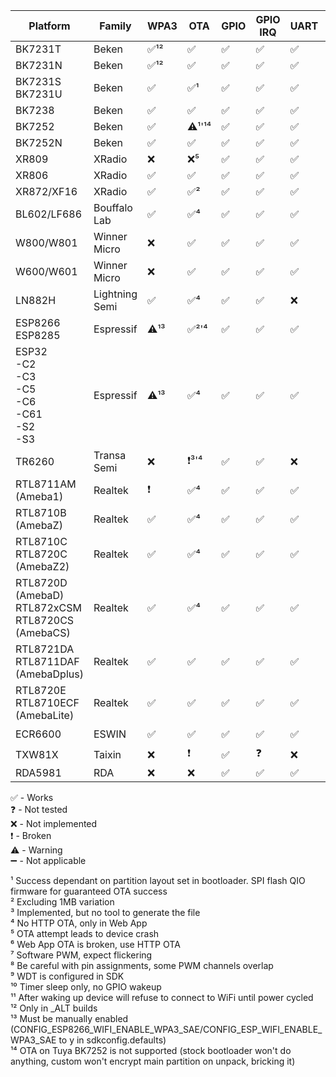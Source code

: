 
| Platform                                                | Family         | WPA3 | OTA     | GPIO | GPIO IRQ | UART | PWM  | ADC | Deep sleep | WDT | SPI LED | IR |
|---------------------------------------------------------|----------------|------|---------|------|----------|------|------|-----|------------|-----|---------|----|
| BK7231T                                                 | Beken          | ✅¹² | ✅     | ✅   | ✅      | ✅   | ✅  | ✅  | ✅         | ✅  | ✅¹²   | ✅ |
| BK7231N                                                 | Beken          | ✅¹² | ✅     | ✅   | ✅      | ✅   | ✅  | ✅  | ✅         | ✅  | ✅     | ✅ |
| BK7231S<br>BK7231U                                      | Beken          | ✅   | ✅¹    | ✅   | ✅      | ✅   | ✅  | ✅  | ✅         | ✅  | ✅     | ✅ |
| BK7238                                                  | Beken          | ✅   | ✅     | ✅   | ✅      | ✅   | ✅  | ✅  | ✅         | ✅  | ✅     | ✅ |
| BK7252                                                  | Beken          | ✅   | ⚠️¹'¹⁴ | ✅   | ✅      | ✅   | ✅  | ✅  | ✅         | ✅  | ✅     | ✅ |
| BK7252N                                                 | Beken          | ✅   | ✅     | ✅   | ✅      | ✅   | ✅  | ✅  | ✅         | ✅  | ✅     | ✅ |
| XR809                                                   | XRadio         | ❌   | ❌⁵    | ✅   | ✅      | ✅   | ✅⁸ | ✅  | ✅         | ✅  | ❌     | ❌ |
| XR806                                                   | XRadio         | ✅   | ✅     | ✅   | ✅      | ✅   | ✅⁸ | ✅  | ✅         | ✅  | ❌     | ❌ |
| XR872/XF16                                              | XRadio         | ✅   | ✅²    | ✅   | ✅      | ✅   | ✅⁸ | ✅  | ✅         | ✅  | ❌     | ❌ |
| BL602/LF686                                             | Bouffalo Lab   | ✅   | ✅⁴    | ✅   | ✅      | ✅   | ✅  | ❌  | ✅         | ✅  | ✅     | ✅ |
| W800/W801                                               | Winner Micro   | ❌   | ✅     | ✅   | ✅      | ✅   | ✅  | ✅  | ❌         | ✅  | ❌     | ❌ |
| W600/W601                                               | Winner Micro   | ❌   | ✅     | ✅   | ✅      | ✅   | ✅  | ✅  | ❌         | ✅  | ❌     | ❌ |
| LN882H                                                  | Lightning Semi | ✅   | ✅⁴    | ✅   | ✅      | ❌   | ✅  | ❗️  | ❌         | ✅  | ✅     | ✅ |
| ESP8266<br>ESP8285                                      | Espressif      | ⚠️¹³ | ✅²'⁴  | ✅   | ✅      | ✅   | ✅⁷ | ❌  | ❗️         | ❓⁹ | ❌     | ❌ |
| ESP32<br>-C2<br>-C3<br>-C5<br>-C6<br>-C61<br>-S2<br>-S3 | Espressif      | ⚠️¹³ | ✅⁴    | ✅   | ✅      | ✅   | ✅  | ❓  | ✅¹⁰       | ✅  | ✅     | ❌ |
| TR6260                                                  | Transa Semi    | ❌   | ❗️³'⁴  | ✅   | ✅      | ❌   | ✅⁸ | ❌  | ❌         | ✅⁹ | ❌     | ❌ |
| RTL8711AM (Ameba1)                                      | Realtek        | ❗️   | ✅⁴    | ✅   | ✅      | ✅   | ✅⁸ | ❌  | ❌         | ✅  | ✅     | ❌ |
| RTL8710B (AmebaZ)                                       | Realtek        | ✅   | ✅⁴    | ✅   | ✅      | ✅   | ✅⁸ | ❌  | ❌         | ✅  | ✅     | ❌ |
| RTL8710C<br>RTL8720C (AmebaZ2)                          | Realtek        | ✅   | ✅⁴    | ✅   | ✅      | ✅   | ✅⁸ | ➖  | ❌         | ✅  | ✅     | ✅ |
| RTL8720D (AmebaD)<br>RTL872xCSM<br>RTL8720CS (AmebaCS)  | Realtek        | ✅   | ✅⁴    | ✅   | ✅      | ✅   | ✅⁸ | ❌  | ❌         | ✅  | ✅     | ❗️ |
| RTL8721DA<br>RTL8711DAF (AmebaDplus)                    | Realtek        | ✅   | ✅     | ✅   | ✅      | ✅   | ✅  | ❌  | ❌         | ✅  | ✅     | ❗️ |
| RTL8720E<br>RTL8710ECF (AmebaLite)                      | Realtek        | ✅   | ✅     | ✅   | ✅      | ✅   | ✅  | ❌  | ❌         | ✅  | ✅     | ❗️ |
| ECR6600                                                 | ESWIN          | ✅   | ✅     | ✅   | ✅      | ✅   | ✅⁸ | ❗️  | ❗️¹¹       | ✅  | ❌     | ❌ |
| TXW81X                                                  | Taixin         | ❌   | ❗️     | ✅   | ❓      | ❌   | ❌  | ❌  | ❌         | ❓  | ❌     | ❌ |
| RDA5981                                                 | RDA            | ❌   | ❌     | ✅   | ✅      | ✅   | ✅  | ❌  | ❌         | ✅  | ➖     | ❌ |

✅ - Works<br>
❓ - Not tested<br>
❌ - Not implemented<br>
❗️ - Broken<br>
⚠️ - Warning<br>
➖ - Not applicable<br>

¹ Success dependant on partition layout set in bootloader. SPI flash QIO firmware for guaranteed OTA success<br>
² Excluding 1MB variation<br>
³ Implemented, but no tool to generate the file<br>
⁴ No HTTP OTA, only in Web App<br>
⁵ OTA attempt leads to device crash<br>
⁶ Web App OTA is broken, use HTTP OTA<br>
⁷ Software PWM, expect flickering<br>
⁸ Be careful with pin assignments, some PWM channels overlap<br>
⁹ WDT is configured in SDK<br>
¹⁰ Timer sleep only, no GPIO wakeup<br>
¹¹ After waking up device will refuse to connect to WiFi until power cycled<br>
¹² Only in _ALT builds<br>
¹³ Must be manually enabled (CONFIG_ESP8266_WIFI_ENABLE_WPA3_SAE/CONFIG_ESP_WIFI_ENABLE_WPA3_SAE to y in sdkconfig.defaults)<br>
¹⁴ OTA on Tuya BK7252 is not supported (stock bootloader won't do anything, custom won't encrypt main partition on unpack, bricking it)<br>